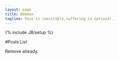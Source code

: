 ```yaml
---
layout: page
title: Bdemon
tagline: Pain is inevitable,suffering is optional.
---
```

{% include JB/setup %}

#Posts List

Remove already.